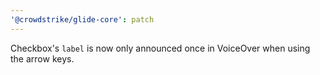 ```yaml
---
'@crowdstrike/glide-core': patch
---
```


Checkbox's `label` is now only announced once in VoiceOver when using the arrow keys.
